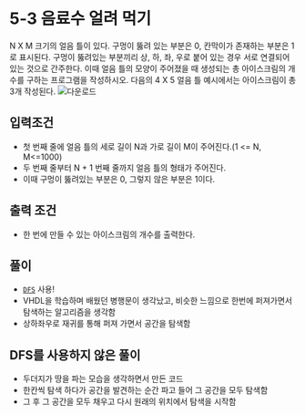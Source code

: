 # 5-3 음료수 얼려 먹기
N X M 크기의 얼음 틀이 있다. 구멍이 뚫려 있는 부분은 0, 칸막이가 존재하는 부분은 1로 표시된다. 구멍이 뚫려있는 부분끼리 상, 하, 좌, 우로 붙어 있는 경우 서로 연결되어 있는 것으로 간주한다. 이때 얼음 틀의 모양이 주어졌을 때 생성되는 총 아이스크림의 개수를 구하는 프로그램을 작성하시오. 다음의 4 X 5 얼음 틀 예시에서는 아이스크림이 총 3개 작성된다.
![다운로드](https://user-images.githubusercontent.com/65009713/102082632-9fdaf000-3e55-11eb-967f-2c14a152274a.png)
## 입력조건
- 첫 번째 줄에 얼음 틀의 세로 길이 N과 가로 길이 M이 주어진다.(1 <= N, M<=1000)
- 두 번째 줄부터 N + 1 번째 줄까지 얼음 틀의 형태가 주어진다.
- 이때 구멍이 뚫려있는 부분은 0, 그렇지 않은 부분은 1이다.
## 출력 조건
- 한 번에 만들 수 있는 아이스크림의 개수를 출력한다.

## 풀이
- [`DFS`](https://www.notion.so/f150296a960e4fae8b8b22836d665343) 사용!
- VHDL을 학습하며 배웠던 병행문이 생각났고, 비슷한 느낌으로 한번에 퍼져가면서 탐색하는 알고리즘을 생각함
- 상하좌우로 재귀를 통해 퍼져 가면서 공간을 탐색함

## DFS를 사용하지 않은 풀이
- 두더지가 땅을 파는 모습을 생각하면서 만든 코드
- 한칸씩 탐색 하다가 공간을 발견하는 순간 파고 들어 그 공간을 모두 탐색함
- 그 후 그 공간을 모두 채우고 다시 원래의 위치에서 탐색을 시작함